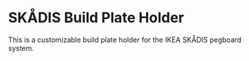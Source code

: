 # SKÅDIS Build Plate Holder
This is a customizable build plate holder for the IKEA SKÅDIS pegboard system.

